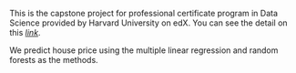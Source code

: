This is the capstone project for professional certificate program in Data Science provided by Harvard University on edX. You can see the detail on this [*link*](https://www.edx.org/professional-certificate/harvardx-data-science).

We predict house price using the multiple linear regression and random forests as the methods.